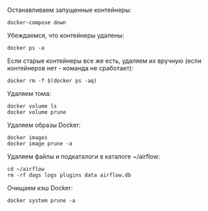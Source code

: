
Останавливаем запущенные контейнеры:
```
docker-compose down
```

Убеждаемся, что контейнеры удалены:
```
docker ps -a
```

Если старые контейнеры все же есть, удаляем их вручную (если контейнеров нет - команда не сработает):
```
docker rm -f $(docker ps -aq)
```

Удаляем тома:
```
docker volume ls
docker volume prune
```

Удаляем образы Docker:
```
docker images
docker image prune -a
```

Удаляем файлы и подкаталоги в каталоге ~/airflow:
```
cd ~/airflow
rm -rf dags logs plugins data airflow.db
```

Очищаем кэш Docker:
```
docker system prune -a
```


